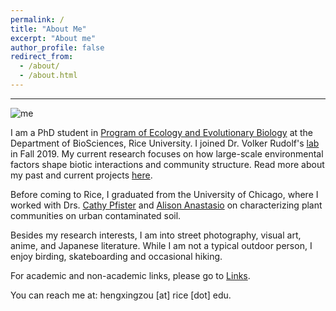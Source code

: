 ```yaml
---
permalink: /
title: "About Me"
excerpt: "About me"
author_profile: false
redirect_from: 
  - /about/
  - /about.html
---
```


***

![me](../images/HXZ.jpg)

I am a PhD student in [Program of Ecology and Evolutionary Biology](https://biosciences.rice.edu/ecology-and-evolutionary-biology-graduate-program) at the Department of BioSciences, Rice University. I joined Dr. Volker Rudolf's [lab](http://volkerrudolf.weebly.com) in Fall 2019. My current research focuses on how large-scale environmental factors shape biotic interactions and community structure. Read more about my past and current projects [here](/research/).

Before coming to Rice, I graduated from the University of Chicago, where I worked with Drs. [Cathy Pfister](https://pfisterlab.uchicago.edu/) and [Alison Anastasio](https://environmentalstudies.uchicago.edu/people/alison-anastasio) on characterizing plant communities on urban contaminated soil.  

Besides my research interests, I am into street photography, visual art, anime, and Japanese literature. While I am not a typical outdoor person, I enjoy birding, skateboarding and occasional hiking. 

For academic and non-academic links, please go to [Links](/links/). 

You can reach me at: hengxingzou [at] rice [dot] edu.
